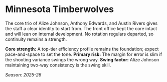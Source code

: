 # Minnesota Timberwolves

The core trio of Alize Johnson, Anthony Edwards, and Austin Rivers gives the staff a clear identity to start from.
The front office kept the core intact and will lean on internal development.
No rotation regulars departed, so continuity remains a strength.

**Core strength:** A top-tier efficiency profile remains the foundation; expect pace-and-space to set the tone.
**Primary risk:** The margin for error is slim if the shooting variance swings the wrong way.
**Swing factor:** Alize Johnson maintaining two-way consistency is the swing skill.

_Season: 2025-26_
